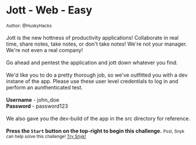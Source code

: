 # Jott - Web - Easy

<small>Author: @HuskyHacks</small><br><br>
Jott is the new hottness of productivity applications! Collaborate in real time, share notes, take notes, or don't take notes! We're not your manager. We're not even a real company!
<br><br>
Go ahead and pentest the application and jott down whatever you find.
<br><br> 
We'd like you to do a pretty thorough job, so we've outfitted you with a dev instane of the app. Please use these user level credentials to log in and perform an aunthenticated test.
<br><br>
<b>Username</b> - john_doe
<br>
<b> Password </b> - password123
<br><br>
We also gave you the dev-build of the app in the src directory for reference.
<br><br> 
<b>Press the <code>Start</code> button on the top-right to begin this challenge.</b>
<small>Psst, Snyk can help solve this challenge! <a href="https://docs.snyk.io/">Try Snyk!</a> </small>
